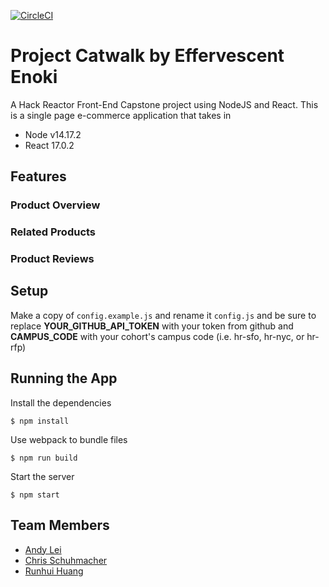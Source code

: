 [![CircleCI](https://circleci.com/gh/HRSF137-FEC-Enoki/catwalk/tree/main.svg?style=svg)](https://circleci.com/gh/HRSF137-FEC-Enoki/catwalk/tree/main)

# Project Catwalk by Effervescent Enoki
A Hack Reactor Front-End Capstone project using NodeJS and React. This is a single page e-commerce application that takes in 
* Node v14.17.2
* React 17.0.2

## Features
### Product Overview
### Related Products
### Product Reviews


## Setup
Make a copy of `config.example.js` and rename it `config.js` and be sure to replace **YOUR_GITHUB_API_TOKEN** with your token from github and **CAMPUS_CODE** with your cohort's campus code (i.e. hr-sfo, hr-nyc, or hr-rfp)

## Running the App

Install the dependencies
```
$ npm install
```
Use webpack to bundle files
```
$ npm run build
```
Start the server
```
$ npm start
```

## Team Members
- <a href="https://github.com/jleiandy">Andy Lei</a>
- <a href="https://github.com/cschucode">Chris Schuhmacher</a>
- <a href="https://github.com/runhui2010">Runhui Huang</a>

